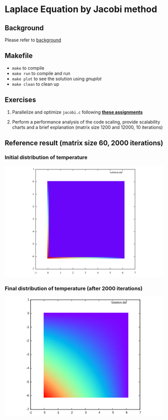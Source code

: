 # Laplace Equation by Jacobi method
## Background

Please refer to [background](./doc/background.md)


## Makefile
- `make` to compile
- `make run` to compile and run
- `make plot` to see the solution using *gnuplot*
- `make clean` to clean up



## Exercises
1. Parallelize and optimize `jacobi.c` following
   [**these assignments**](./doc/hints.md)

2. Perform a performance analysis of the code scaling, provide
   scalability charts and a brief explanation (matrix size 1200 and
   12000, 10 iterations)


## Reference result (matrix size 60, 2000 iterations)
### Initial distribution of temperature

<img src="./doc/ref_Init.png" alt="Drawing" style="width: 800px;"/>

### Final distribution of temperature (after 2000 iterations)

<img src="./doc/ref2.png" alt="Drawing" style="width: 1000px;"/>
